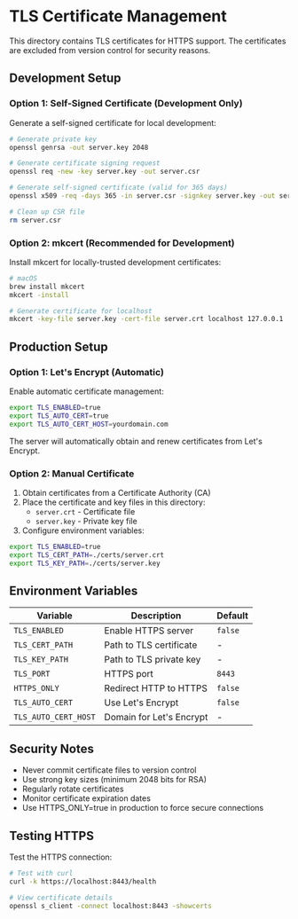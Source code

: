 # TLS Certificate Management

This directory contains TLS certificates for HTTPS support. The certificates are excluded from version control for security reasons.

## Development Setup

### Option 1: Self-Signed Certificate (Development Only)

Generate a self-signed certificate for local development:

```bash
# Generate private key
openssl genrsa -out server.key 2048

# Generate certificate signing request
openssl req -new -key server.key -out server.csr

# Generate self-signed certificate (valid for 365 days)
openssl x509 -req -days 365 -in server.csr -signkey server.key -out server.crt

# Clean up CSR file
rm server.csr
```

### Option 2: mkcert (Recommended for Development)

Install mkcert for locally-trusted development certificates:

```bash
# macOS
brew install mkcert
mkcert -install

# Generate certificate for localhost
mkcert -key-file server.key -cert-file server.crt localhost 127.0.0.1 ::1
```

## Production Setup

### Option 1: Let's Encrypt (Automatic)

Enable automatic certificate management:

```bash
export TLS_ENABLED=true
export TLS_AUTO_CERT=true
export TLS_AUTO_CERT_HOST=yourdomain.com
```

The server will automatically obtain and renew certificates from Let's Encrypt.

### Option 2: Manual Certificate

1. Obtain certificates from a Certificate Authority (CA)
2. Place the certificate and key files in this directory:
   - `server.crt` - Certificate file
   - `server.key` - Private key file
3. Configure environment variables:

```bash
export TLS_ENABLED=true
export TLS_CERT_PATH=./certs/server.crt
export TLS_KEY_PATH=./certs/server.key
```

## Environment Variables

| Variable | Description | Default |
|----------|-------------|---------|
| `TLS_ENABLED` | Enable HTTPS server | `false` |
| `TLS_CERT_PATH` | Path to TLS certificate | - |
| `TLS_KEY_PATH` | Path to TLS private key | - |
| `TLS_PORT` | HTTPS port | `8443` |
| `HTTPS_ONLY` | Redirect HTTP to HTTPS | `false` |
| `TLS_AUTO_CERT` | Use Let's Encrypt | `false` |
| `TLS_AUTO_CERT_HOST` | Domain for Let's Encrypt | - |

## Security Notes

- Never commit certificate files to version control
- Use strong key sizes (minimum 2048 bits for RSA)
- Regularly rotate certificates
- Monitor certificate expiration dates
- Use HTTPS_ONLY=true in production to force secure connections

## Testing HTTPS

Test the HTTPS connection:

```bash
# Test with curl
curl -k https://localhost:8443/health

# View certificate details
openssl s_client -connect localhost:8443 -showcerts
```